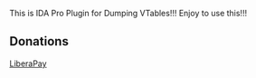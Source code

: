 This is IDA Pro Plugin for Dumping VTables!!! Enjoy to use this!!!

## Donations

[LiberaPay](https://liberapay.com/RikkoMatsumatoOfficial/donate)
